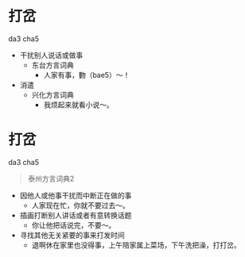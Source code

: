 # 打岔
da3 cha5
+ 干扰别人说话或做事
  * 东台方言词典
    - 人家有事，覅（bae5）～！
+ 消遣
  * 兴化方言词典
    - 我烦起来就看小说～。

# 打岔
da3 cha5
> 泰州方言词典2
- 因他人或他事干扰而中断正在做的事
  - 人家现在忙，你就不要过去～。
- 插画打断别人讲话或者有意转换话题
  - 你让他把话说完，不要～。
- 寻找其他无关紧要的事来打发时间
  - 退啊休在家里也没得事，上午陪家属上菜场，下午洗把澡，打打岔。
